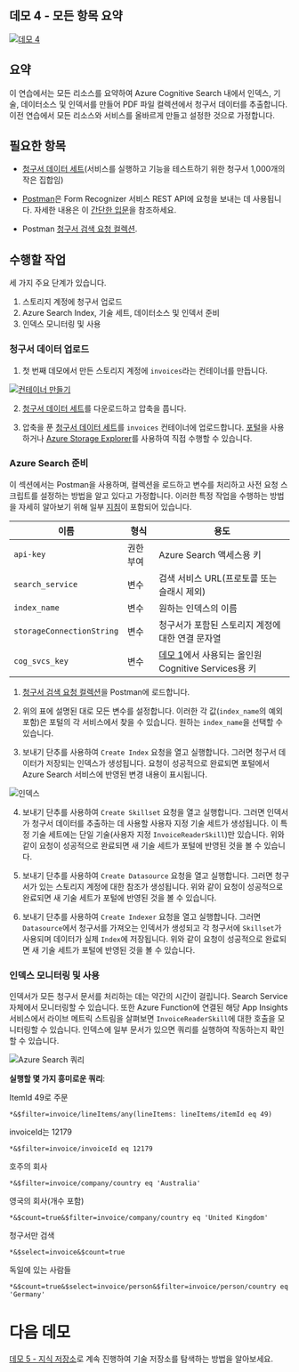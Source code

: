 ## <a name="demo-4---tying-it-all-together"></a>데모 4 - 모든 항목 요약

[![데모 4](images/demo4.png)](https://globaleventcdn.blob.core.windows.net/assets/aiml/aiml10/videos/Demo4.mp4 "데모 4")

## <a name="summary"></a>요약
이 연습에서는 모든 리소스를 요약하여 Azure Cognitive Search 내에서 인덱스, 기술, 데이터소스 및 인덱서를 만들어 PDF 파일 컬렉션에서 청구서 데이터를 추출합니다. 이전 연습에서 모든 리소스와 서비스를 올바르게 만들고 설정한 것으로 가정합니다.


## <a name="what-you-need"></a>필요한 항목
- [청구서 데이터 세트](https://globaleventcdn.blob.core.windows.net/assets/aiml/aiml10/data/invoices_1000.zip)(서비스를 실행하고 기능을 테스트하기 위한 청구서 1,000개의 작은 집합임)


- [Postman](https://www.getpostman.com/)은 Form Recognizer 서비스 REST API에 요청을 보내는 데 사용됩니다. 자세한 내용은 이 [간단한 입문](postman.md)을 참조하세요.

- Postman [청구서 검색 요청 컬렉션](src/Collections/Invoice_Search.postman_collection.json).

## <a name="what-to-do"></a>수행할 작업

세 가지 주요 단계가 있습니다.
1. 스토리지 계정에 청구서 업로드
2. Azure Search Index, 기술 세트, 데이터소스 및 인덱서 준비
3. 인덱스 모니터링 및 사용

### <a name="upload-invoice-data"></a>청구서 데이터 업로드


1. 첫 번째 데모에서 만든 스토리지 계정에 `invoices`라는 컨테이너를 만듭니다.

[![컨테이너 만들기](images/create_container.png)](https://docs.microsoft.com/en-us/azure/storage/blobs/storage-quickstart-blobs-portal?WT.mc_id=msignitethetour2019-github-aiml10 "컨테이너 만들기")

2. [청구서 데이터 세트](https://globaleventcdn.blob.core.windows.net/assets/aiml/aiml10/data/invoices_1000.zip)를 다운로드하고 압축을 풉니다.

3. 압축을 푼 [청구서 데이터 세트](https://globaleventcdn.blob.core.windows.net/assets/aiml/aiml10/data/invoices_1000.zip)를 `invoices` 컨테이너에 업로드합니다. [포털](https://docs.microsoft.com/en-us/azure/storage/blobs/storage-quickstart-blobs-portal?WT.mc_id=msignitethetour2019-github-aiml10#upload-a-block-blob)을 사용하거나 [Azure Storage Explorer](https://docs.microsoft.com/en-us/azure/vs-azure-tools-storage-explorer-blobs?WT.mc_id=msignitethetour2019-github-aiml10)를 사용하여 직접 수행할 수 있습니다.

### <a name="prepare-azure-search"></a>Azure Search 준비

이 섹션에서는 Postman을 사용하며, 컬렉션을 로드하고 변수를 처리하고 사전 요청 스크립트를 설정하는 방법을 알고 있다고 가정합니다. 이러한 특정 작업을 수행하는 방법을 자세히 알아보기 위해 일부 [지침](postman.md)이 포함되어 있습니다.

| 이름                       | 형식                            | 용도                    |
| -------------------------- | ------------------------------- | ------------------------- |
| `api-key`       | 권한 부여         | Azure Search 액세스용 키  |
| `search_service`       | 변수         | 검색 서비스 URL(프로토콜 또는 슬래시 제외)  |
| `index_name`       | 변수         | 원하는 인덱스의 이름  |
| `storageConnectionString`       | 변수         | 청구서가 포함된 스토리지 계정에 대한 연결 문자열  |
| `cog_svcs_key`       | 변수         | [데모 1](demo1.md)에서 사용되는 올인원 Cognitive Services용 키  |

1. [청구서 검색 요청 컬렉션](src/Collections/Invoice_Search.postman_collection.json)을 Postman에 로드합니다.

2. 위의 표에 설명된 대로 모든 변수를 설정합니다. 이러한 각 값(`index_name`의 예외 포함)은 포털의 각 서비스에서 찾을 수 있습니다. 원하는 `index_name`을 선택할 수 있습니다.

3. 보내기 단추를 사용하여 `Create Index` 요청을 열고 실행합니다. 그러면 청구서 데이터가 저장되는 인덱스가 생성됩니다. 요청이 성공적으로 완료되면 포털에서 Azure Search 서비스에 반영된 변경 내용이 표시됩니다.

![인덱스](images/index.png "인덱스")

4. 보내기 단추를 사용하여 `Create Skillset` 요청을 열고 실행합니다. 그러면 인덱서가 청구서 데이터를 추출하는 데 사용할 사용자 지정 기술 세트가 생성됩니다. 이 특정 기술 세트에는 단일 기술(사용자 지정 `InvoiceReaderSkill`)만 있습니다. 위와 같이 요청이 성공적으로 완료되면 새 기술 세트가 포털에 반영된 것을 볼 수 있습니다.

5. 보내기 단추를 사용하여 `Create Datasource` 요청을 열고 실행합니다. 그러면 청구서가 있는 스토리지 계정에 대한 참조가 생성됩니다. 위와 같이 요청이 성공적으로 완료되면 새 기술 세트가 포털에 반영된 것을 볼 수 있습니다.

6. 보내기 단추를 사용하여 `Create Indexer` 요청을 열고 실행합니다. 그러면 `Datasource`에서 청구서를 가져오는 인덱서가 생성되고 각 청구서에 `Skillset`가 사용되며 데이터가 실제 `Index`에 저장됩니다. 위와 같이 요청이 성공적으로 완료되면 새 기술 세트가 포털에 반영된 것을 볼 수 있습니다.


### <a name="monitor-and-use-index"></a>인덱스 모니터링 및 사용
인덱서가 모든 청구서 문서를 처리하는 데는 약간의 시간이 걸립니다. Search Service 자체에서 모니터링할 수 있습니다. 또한 Azure Function에 연결된 해당 App Insights 서비스에서 라이브 메트릭 스트림을 살펴보면 `InvoiceReaderSkill`에 대한 호출을 모니터링할 수 있습니다. 인덱스에 일부 문서가 있으면 쿼리를 실행하여 작동하는지 확인할 수 있습니다.

![Azure Search 쿼리](images/queries.png "Azure Search 쿼리")

**실행할 몇 가지 흥미로운 쿼리**:

ItemId 49로 주문
```
*&$filter=invoice/lineItems/any(lineItems: lineItems/itemId eq 49)
```

invoiceId는 12179
```
*&$filter=invoice/invoiceId eq 12179
```

호주의 회사
```
*&$filter=invoice/company/country eq 'Australia'
```

영국의 회사(개수 포함)
```
*&$count=true&$filter=invoice/company/country eq 'United Kingdom'
```

청구서만 검색
```
*&$select=invoice&$count=true
```

독일에 있는 사람들
```
*&$count=true&$select=invoice/person&$filter=invoice/person/country eq 'Germany'
```

# <a name="next-demo"></a>다음 데모
[데모 5 - 지식 저장소](demo5.md)로 계속 진행하여 기술 저장소를 탐색하는 방법을 알아보세요.